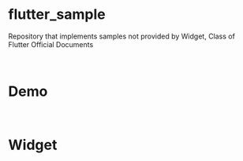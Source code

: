 # flutter_sample

Repository that implements samples not provided by Widget, Class of Flutter Official Documents

</br>

# Demo

</br>

# Widget

</br>
